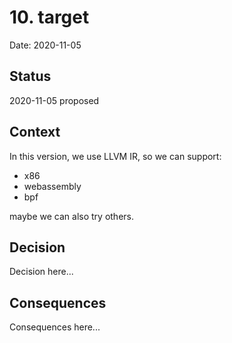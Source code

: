 # 10. target

Date: 2020-11-05

## Status

2020-11-05 proposed

## Context

In this version, we use LLVM IR, so we can support:

 - x86
 - webassembly
 - bpf

maybe we can also try others.

## Decision

Decision here...

## Consequences

Consequences here...

